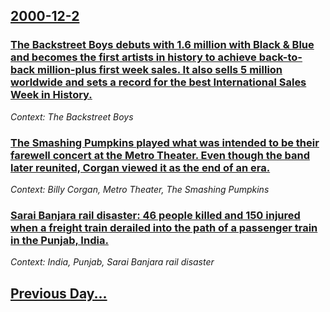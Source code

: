 ## [2000-12-2](/news/2000/12/2/index.md)

### [The Backstreet Boys debuts with 1.6 million with Black & Blue and becomes the first artists in history to achieve back-to-back million-plus first week sales. It also sells 5 million worldwide and sets a record for the best International Sales Week in History.](/news/2000/12/2/the-backstreet-boys-debuts-with-1-6-million-with-black-blue-and-becomes-the-first-artists-in-history-to-achieve-back-to-back-million-plus.md)
_Context: The Backstreet Boys_

### [The Smashing Pumpkins played what was intended to be their farewell concert at the Metro Theater. Even though the band later reunited, Corgan viewed it as the end of an era. ](/news/2000/12/2/the-smashing-pumpkins-played-what-was-intended-to-be-their-farewell-concert-at-the-metro-theater-even-though-the-band-later-reunited-corga.md)
_Context: Billy Corgan, Metro Theater, The Smashing Pumpkins_

### [Sarai Banjara rail disaster: 46 people killed and 150 injured when a freight train derailed into the path of a passenger train in the Punjab, India.](/news/2000/12/2/sarai-banjara-rail-disaster-46-people-killed-and-150-injured-when-a-freight-train-derailed-into-the-path-of-a-passenger-train-in-the-punjab.md)
_Context: India, Punjab, Sarai Banjara rail disaster_

## [Previous Day...](/news/2000/12/1/index.md)

